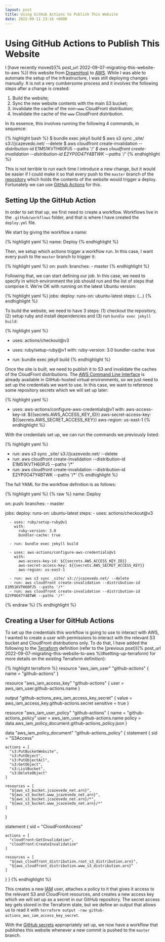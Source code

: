 ```yaml
---
layout: post
title: Using GitHub Actions to Publish This Website
date: 2022-09-11 23:16 +0000
---
```

# Using GitHub Actions to Publish This Website

I [have recently moved]({% post_url 2022-09-07-migrating-this-website-to-aws %})
this website from [DreamHost][dreamhost] to [AWS][aws]. While I was able to
automate the setup of the infrastructure, I was still deploying changes
manually. It is not a very cumbersome process and it involves the following
steps after a change is created:

1. Build the website;
1. Sync the new website contents with the main S3 bucket;
1. Invalidate the cache of the non-`www` CloudFront distribution;
1. Invalidate the cache of the `www` CloudFront distribution.

In its essence, this involves running the following 4 commands, in sequence:

{% highlight bash %}
$ bundle exec jekyll build
$ aws s3 sync _site/ s3://jcazevedo.net/ --delete
$ aws cloudfront create-invalidation --distribution-id E1M51KVTH60PJ5 --paths '/*'
$ aws cloudfront create-invalidation --distribution-id E2YP0O47Y4BTWK --paths '/*'
{% endhighlight %}

This is not terrible to run each time I introduce a new change, but it would be
easier if I could make it so that every push to the `master` branch of the
[repository][github-repo] which holds the contents of the website would trigger
a deploy. Fortunately we can use [GitHub Actions][github-actions] for this.

## Setting Up the GitHub Action

In order to set that up, we first need to create a workflow. Workflows live in
the `.github/workflows` folder, and that is where I have created the
`deploy.yml` file.

We start by giving the workflow a name:

{% highlight yaml %}
name: Deploy
{% endhighlight %}

Then, we setup which actions trigger a workflow run. In this case, I want every
push to the `master` branch to trigger it:

{% highlight yaml %}
on:
  push:
    branches:
      - master
{% endhighlight %}

Following that, we can start defining our job. In this case, we need to specify
in which environment the job should run and the list of steps that comprise it.
We're OK with running on the latest Ubuntu version:

{% highlight yaml %}
jobs:
  deploy:
    runs-on: ubuntu-latest
    steps:
      (...)
{% endhighlight %}

To build the website, we need to have 3 steps: (1) checkout the repository, (2)
setup ruby and install dependencies and (3) run `bundle exec jekyll build`:

{% highlight yaml %}
- uses: actions/checkout@v3

- uses: ruby/setup-ruby@v1
  with:
    ruby-version: 3.0
    bundler-cache: true

- run: bundle exec jekyll build
{% endhighlight %}

Once the site is built, we need to publish it to S3 and invalidate the caches of
the CloudFront distributions. The [AWS Command Line Interface][aws-cli] is
already available in GitHub-hosted virtual environments, so we just need to set
up the credentials we want to use. In this case, we want to reference some
repository secrets which we will set up later:

{% highlight yaml %}
- uses: aws-actions/configure-aws-credentials@v1
  with:
    aws-access-key-id: ${{secrets.AWS_ACCESS_KEY_ID}}
    aws-secret-access-key: ${{secrets.AWS_SECRET_ACCESS_KEY}}
    aws-region: us-east-1
{% endhighlight %}

With the credentials set up, we can run the commands we previously listed: 

{% highlight yaml %}
- run: aws s3 sync _site/ s3://jcazevedo.net/ --delete
- run: aws cloudfront create-invalidation --distribution-id E1M51KVTH60PJ5 --paths '/*'
- run: aws cloudfront create-invalidation --distribution-id E2YP0O47Y4BTWK --paths '/*'
{% endhighlight %}

The full YAML for the workflow definition is as follows:

{% highlight yaml %}
{% raw %}
name: Deploy

on:
  push:
    branches:
      - master

jobs:
  deploy:
    runs-on: ubuntu-latest
    steps:
      - uses: actions/checkout@v3

      - uses: ruby/setup-ruby@v1
        with:
          ruby-version: 3.0
          bundler-cache: true

      - run: bundle exec jekyll build

      - uses: aws-actions/configure-aws-credentials@v1
        with:
          aws-access-key-id: ${{secrets.AWS_ACCESS_KEY_ID}}
          aws-secret-access-key: ${{secrets.AWS_SECRET_ACCESS_KEY}}
          aws-region: us-east-1

      - run: aws s3 sync _site/ s3://jcazevedo.net/ --delete
      - run: aws cloudfront create-invalidation --distribution-id E1M51KVTH60PJ5 --paths '/*'
      - run: aws cloudfront create-invalidation --distribution-id E2YP0O47Y4BTWK --paths '/*'
{% endraw %}
{% endhighlight %}

## Creating a User for GitHub Actions

To set up the credentials this workflow is going to use to interact with AWS, I
wanted to create a user with permissions to interact with the relevant S3 bucket
and CloudFront distributions only. To do that, I have added the following to the
[Terraform][terraform] definition (refer to the [previous post]({% post_url
2022-09-07-migrating-this-website-to-aws %}#setting-up-terraform) for more
details on the existing Terraform definition):

{% highlight terraform %}
resource "aws_iam_user" "github-actions" {
  name = "github-actions"
}

resource "aws_iam_access_key" "github-actions" {
  user = aws_iam_user.github-actions.name
}

output "github-actions_aws_iam_access_key_secret" {
  value = aws_iam_access_key.github-actions.secret
  sensitive = true
}

resource "aws_iam_user_policy" "github-actions" {
  name = "github-actions_policy"
  user = aws_iam_user.github-actions.name
  policy = data.aws_iam_policy_document.github-actions_policy.json
}

data "aws_iam_policy_document" "github-actions_policy" {
  statement {
    sid = "S3Access"

    actions = [
      "s3:PutBucketWebsite",
      "s3:PutObject",
      "s3:PutObjectAcl",
      "s3:GetObject",
      "s3:ListBucket",
      "s3:DeleteObject"
    ]

    resources = [
      "${aws_s3_bucket.jcazevedo_net.arn}",
      "${aws_s3_bucket.www_jcazevedo_net.arn}",
      "${aws_s3_bucket.jcazevedo_net.arn}/*",
      "${aws_s3_bucket.www_jcazevedo_net.arn}/*"
    ]
  }

  statement {
    sid = "CloudFrontAccess"

    actions = [
      "cloudfront:GetInvalidation",
      "cloudfront:CreateInvalidation"
    ]

    resources = [
      "${aws_cloudfront_distribution.root_s3_distribution.arn}",
      "${aws_cloudfront_distribution.www_s3_distribution.arn}"
    ]
  }
}
{% endhighlight %}

This creates a new [IAM][aws-iam] user, attaches a policy to it that gives it
access to the relevant S3 and CloudFront resources, and creates a new access key
which we will set up as a secret in our GitHub repository. The secret access key
gets stored in the Terraform state, but we define an output that allows us to
read it with `terraform output -raw github-actions_aws_iam_access_key_secret`.

With the [GitHub secrets][github-secrets] appropriately set up, we now have a
workflow that publishes this website whenever a new commit is pushed to the
`master` branch.

[aws-cli]: https://aws.amazon.com/cli/
[aws-iam]: https://aws.amazon.com/iam/
[aws]: https://aws.amazon.com/
[dreamhost]: https://www.dreamhost.com/ 
[github-actions]: https://github.com/features/actions
[github-repo]: https://github.com/jcazevedo/jcazevedo.net
[github-secrets]: https://docs.github.com/en/actions/security-guides/encrypted-secrets
[terraform]: https://www.terraform.io/
